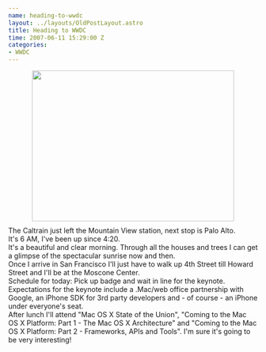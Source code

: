 ```yaml
--- 
name: heading-to-wwdc
layout: ../layouts/OldPostLayout.astro
title: Heading to WWDC
time: 2007-06-11 15:29:00 Z
categories: 
- WWDC
---
```

<img style="margin: 0px auto 10px; display: block; text-align: center; cursor: pointer; width: 408px; height: 305px;" src="http://2.bp.blogspot.com/_-dK4R3d1lbc/Rwx-02ykknI/AAAAAAAAAbs/pOyJdACrhFw/s320/headingtowwdc.jpg" alt="" id="BLOGGER_PHOTO_ID_5119606322939335282" border="0" />
The Caltrain just left the Mountain View station, next stop is Palo Alto.<br />It's 6 AM, I've been up since 4:20.<br />It's a beautiful and clear morning. Through all the houses and trees I can get a glimpse of the spectacular sunrise now and then.<br />Once I arrive in San Francisco I'll just have to walk up 4th Street till Howard Street and I'll be at the Moscone Center.<br />Schedule for today: Pick up badge and wait in line for the keynote. Expectations for the keynote include a .Mac/web office partnership with Google, an iPhone SDK for 3rd party developers and - of course - an iPhone under everyone's seat.<br />After lunch I'll attend "Mac OS X State of the Union", "Coming to the Mac OS X Platform: Part 1 - The Mac OS X Architecture" and "Coming to the Mac OS X Platform: Part 2 - Frameworks, APIs and Tools". I'm sure it's going to be very interesting!
